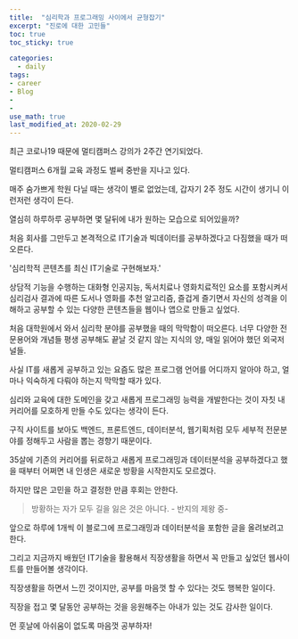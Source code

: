 ```yaml
---
title:  "심리학과 프로그래밍 사이에서 균형잡기"
excerpt: "진로에 대한 고민들"
toc: true
toc_sticky: true

categories:
  - daily
tags:
- career
- Blog
- 
- 
use_math: true
last_modified_at: 2020-02-29
---
```










최근 코로나19 때문에 멀티캠퍼스 강의가 2주간 연기되었다. 

멀티캠퍼스 6개월 교육 과정도 벌써 중반을 지나고 있다. 

매주 숨가쁘게 학원 다닐 때는 생각이 별로 없었는데, 갑자기 2주 정도 시간이 생기니 이런저런 생각이 든다. 

열심히 하루하루 공부하면 몇 달뒤에 내가 원하는 모습으로 되어있을까?

처음 회사를 그만두고 본격적으로 IT기술과 빅데이터를 공부하겠다고 다짐했을 때가 떠오른다.

'심리학적 콘텐츠를 최신 IT기술로 구현해보자.'

상담적 기능을 수행하는 대화형 인공지능, 독서치료나 영화치료적인 요소를 포함시켜서 심리검사 결과에 따른 도서나 영화를 추천 알고리즘, 즐겁게 즐기면서 자신의 성격을 이해하고 공부할 수 있는 다양한 콘텐츠들을 웹이나 앱으로 만들고 싶었다. 

처음 대학원에서 와서 심리학 분야를 공부했을 때의 막막함이 떠오른다. 너무 다양한 전문용어와 개념들 평생 공부해도 끝날 것 같지 않는 지식의 양, 매일 읽어야 했던 외국저널들.

사실 IT를 새롭게 공부하고 있는 요즘도 많은 프로그램 언어를 어디까지 알아야 하고, 얼마나 익숙하게 다뤄야 하는지 막막할 때가 있다. 

심리와 교육에 대한 도메인을 갖고 새롭게 프로그래밍 능력을 개발한다는 것이 자칫 내 커리어를 모호하게 만들 수도 있다는 생각이 든다. 

구직 사이트를 보아도 백엔드, 프론트엔드, 데이터분석, 웹기획처럼 모두 세부적 전문분야를 정해두고 사람을 뽑는 경향기 때문이다.

35살에 기존의 커리어를 뒤로하고 새롭게 프로그래밍과 데이터분석을 공부하겠다고 했을 때부터 어쩌면 내 인생은 새로운 방황을 시작한지도 모르겠다.

하지만 많은 고민을 하고 결정한 만큼 후회는 안한다.



>  방황하는 자가 모두 길을 잃은 것은 아니다.  - 반지의 제왕 중-



앞으로 하루에 1개씩 이 블로그에 프로그래밍과 데이터분석을 포함한 글을 올려보려고 한다.  

그리고 지금까지 배웠던 IT기술을 활용해서 직장생활을 하면서 꼭 만들고 싶었던  웹사이트를 만들어볼 생각이다. 

직장생활을 하면서 느낀 것이지만, 공부를 마음껏 할 수 있다는 것도 행복한 일이다. 

직장을 접고 몇 달동안 공부하는 것을 응원해주는 아내가 있는 것도 감사한 일이다.

먼 훗날에 아쉬움이 없도록 마음껏 공부하자!

